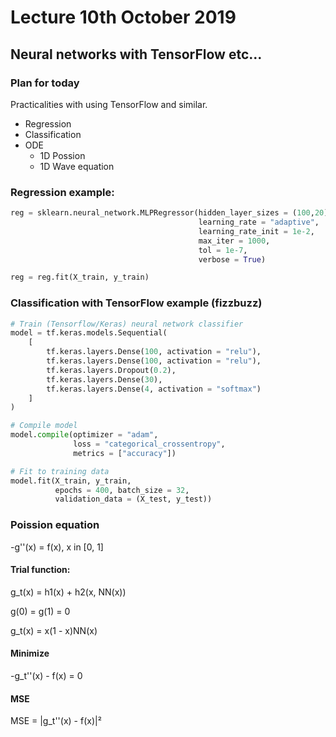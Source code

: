 # Lecture 10th October 2019
## Neural networks with TensorFlow etc...

### Plan for today
Practicalities with using TensorFlow and similar.
* Regression
* Classification
* ODE
    * 1D Possion
    * 1D Wave equation

### Regression example:
~~~~python
reg = sklearn.neural_network.MLPRegressor(hidden_layer_sizes = (100,20),
                                          learning_rate = "adaptive",
                                          learning_rate_init = 1e-2,
                                          max_iter = 1000,
                                          tol = 1e-7,
                                          verbose = True)

reg = reg.fit(X_train, y_train)
~~~~

### Classification with TensorFlow example (fizzbuzz)
~~~~python
# Train (Tensorflow/Keras) neural network classifier
model = tf.keras.models.Sequential(
    [
        tf.keras.layers.Dense(100, activation = "relu"),
        tf.keras.layers.Dense(100, activation = "relu"),
        tf.keras.layers.Dropout(0.2),
        tf.keras.layers.Dense(30),
        tf.keras.layers.Dense(4, activation = "softmax")
    ]
)

# Compile model
model.compile(optimizer = "adam",
              loss = "categorical_crossentropy",
              metrics = ["accuracy"])

# Fit to training data
model.fit(X_train, y_train,
          epochs = 400, batch_size = 32,
          validation_data = (X_test, y_test))
~~~~

### Poission equation
-g''(x) = f(x), x in [0, 1]

#### Trial function:
g_t(x) = h1(x) + h2(x, NN(x))

g(0) = g(1) = 0

g_t(x) = x(1 - x)NN(x)

#### Minimize
-g_t''(x) - f(x) = 0

#### MSE
MSE = |g_t''(x) - f(x)|²
